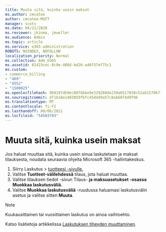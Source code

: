```yaml
---
title: Muuta sitä, kuinka usein maksat
ms.author: cmcatee
author: cmcatee-MSFT
manager: scotv
ms.date: 04/21/2020
ms.reviewer: jkinma, jmueller
ms.audience: Admin
ms.topic: article
ms.service: o365-administration
ROBOTS: NOINDEX, NOFOLLOW
localization_priority: Normal
ms.collection: Adm_O365
ms.assetid: 81423cec-8c9e-408d-bd26-a46f37ef75c1
ms.custom:
- commerce_billing
- "469"
- "4552"
- "1500025"
ms.openlocfilehash: 9b819fdb9ec80f6bbe9e329280de239a0517038c52ab157867f3065505acca90
ms.sourcegitcommit: d71b18e1403859fbfc45ddd9a57c8ab68f4d9f96
ms.translationtype: MT
ms.contentlocale: fi-FI
ms.lasthandoff: 08/06/2021
ms.locfileid: "54503793"
---
```

# <a name="change-how-often-you-pay"></a>Muuta sitä, kuinka usein maksat

Jos haluat muuttaa sitä, kuinka usein sinua laskutetaan ja maksat tilauksesta, noudata seuraavia ohjeita Microsoft 365 -hallintakeskus.

1. Siirry Laskutus   >  [tuotteesi -sivulle.](https://go.microsoft.com/fwlink/p/?linkid=842054)
2. Valitse **Tuotteet-välilehdessä** tilaus, jota haluat muuttaa.
3. Valitse tilauksen tiedot -sivun Tilaus- **ja maksuasetukset -osassa** **Muokkaa laskutusväliä.**
4. Valitse **Muokkaa laskutusväliä** -ruudussa haluamasi laskutusvälin asetus ja valitse sitten **Muuta**.

> [!NOTE]
> Kuukausittainen tai vuosittainen laskutus on ainoa vaihtoehto.

Katso lisätietoja artikkelissa [Laskutuksen tiheyden muuttaminen](/microsoft-365/commerce/billing-and-payments/change-payment-frequency).